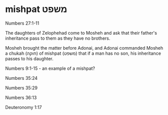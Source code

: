 # mishpat משפט

Numbers 27:1-11

The daughters of Zelophehad come to Mosheh and ask that their father's inheritance pass to them as they have no brothers.

Mosheh brought the matter before Adonai, and Adonai commanded Mosheh a chukah (חוקה) of mishpat (משפט) that if a man has no son, his inheritance passes to his daughter.

Numbers 9:1-15 - an example of a mishpat?

Numbers 35:24

Numbers 35:29

Numbers 36:13

Deuteronomy 1:17